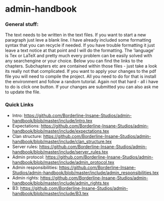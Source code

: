 admin-handbook
==============

### General stuff:

The text needs to be written in the text files. If you want to start a new paragraph just leve a blank line. I have already included some formatting syntax that you can recycle if needed.
If you have trouble formatting it just leave a text notice at that point and I will do the formatting.
The 'language' is Tex or LaTeX and pretty much every problem can be easily solved with any searchengine or your choice.
Below you can find the links to the chapters. Subchapters etc are contained within those files - just take a look its really not that complicated.
If you want to apply your changes to the pdf file you will need to compile the project. All you need to do for that is install the environment and follow a random tutorial. Again not that hard - all i have to do is click one button.
If your changes are submitted you can also ask me to update the file.

### Quick Links

  - Intro: https://github.com/Borderline-Insane-Studios/admin-handbook/blob/master/include/intro.tex
  - Expectations: https://github.com/Borderline-Insane-Studios/admin-handbook/blob/master/include/expectations.tex
  - Clan structure: https://github.com/Borderline-Insane-Studios/admin-handbook/blob/master/include/clan_structure.tex
  - Server rules: https://github.com/Borderline-Insane-Studios/admin-handbook/blob/master/include/server_rules.tex
  - Admin protocol: https://github.com/Borderline-Insane-Studios/admin-handbook/blob/master/include/admin_protocol.tex
  - Admin responsibilities: https://github.com/Borderline-Insane-Studios/admin-handbook/blob/master/include/admin_responsibilities.tex
  - Admin rights: https://github.com/Borderline-Insane-Studios/admin-handbook/blob/master/include/admin_rights.tex
  - B3: https://github.com/Borderline-Insane-Studios/admin-handbook/blob/master/include/B3.tex
  


